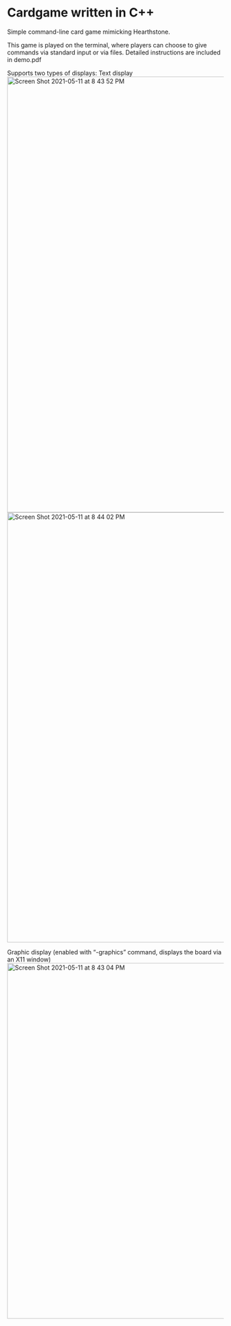 # Cardgame written in C++
Simple command-line card game mimicking Hearthstone.

This game is played on the terminal, where players can choose to give commands via standard input or via files.
Detailed instructions are included in demo.pdf

Supports two types of displays:
Text display
<img width="1013" alt="Screen Shot 2021-05-11 at 8 43 52 PM" src="https://user-images.githubusercontent.com/82556012/117816925-a69d5000-b299-11eb-9410-3b973331897b.png">
<img width="1000" alt="Screen Shot 2021-05-11 at 8 44 02 PM" src="https://user-images.githubusercontent.com/82556012/117817116-d8aeb200-b299-11eb-8a9a-b227a80e51a1.png">

Graphic display
(enabled with “-graphics” command, displays the board via an X11 window)
<img width="827" alt="Screen Shot 2021-05-11 at 8 43 04 PM" src="https://user-images.githubusercontent.com/82556012/117817137-e106ed00-b299-11eb-87f2-2388dc185370.png">
